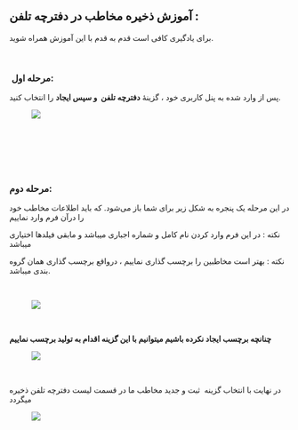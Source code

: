 <h2>آموزش ذخیره مخاطب در دفترچه تلفن :</h2><p>برای یادگیری کافی است قدم به قدم با این آموزش همراه شوید.</p><p>&nbsp;</p><h3>&nbsp;<strong>مرحله اول:</strong></h3><p>پس از وارد شده به پنل کاربری خود ، گزینۀ&nbsp;<strong>دفترچه تلفن &nbsp;و سپس ایجاد</strong>&nbsp;را انتخاب کنید.</p><figure class="image"><img src="http://portal.avanak.ir/Content/AceAdmin/help/e59120a42c2b47749d878bdb142e7e44.bmp"></figure><p>&nbsp;</p><p>&nbsp;</p><p>&nbsp;</p><h3><strong>مرحله دوم:</strong></h3><p>در این مرحله یک پنجره‌ به شکل زیر برای شما باز می‌شود. که باید اطلاعات مخاطب خود را درآن فرم وارد نماییم</p><p>نکته : در این فرم وارد کردن نام کامل و شماره اجباری میباشد و مابقی فیلدها اختیاری میباشد</p><p>نکته : بهتر است مخاطبین را برچسب گذاری نماییم ، درواقع برچسب گذاری همان گروه بندی میباشد.</p><p>&nbsp;</p><figure class="image"><img src="http://portal.avanak.ir/Content/AceAdmin/help/58057521e3744ced9c0ebbe6e3147c5e.png"></figure><p>&nbsp;</p><p><strong>چنانچه برچسب ایجاد نکرده باشیم میتوانیم با این گزینه اقدام به تولید برچسب نماییم</strong></p><figure class="image"><img src="http://portal.avanak.ir/Content/AceAdmin/help/71fa145675ae43cb991307108be81e9e.png"></figure><p>&nbsp;</p><p>در نهایت با انتخاب گزینه&nbsp; ثبت و جدید مخاطب ما در قسمت لیست دفترچه تلفن ذخیره میگردد</p><figure class="image"><img src="http://portal.avanak.ir/Content/AceAdmin/help/e4b79694835d46db9b13fbf0391fd820.png"></figure>